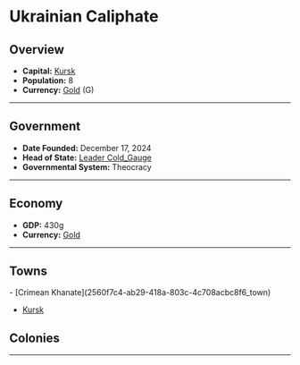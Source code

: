 <!--UNDEDITED FILE, remove this entire line if this file has been edited!-->
# <!--NAME-->Ukrainian Caliphate<!--NAME-->

## Overview

- **Capital:** <!--CAPITAL_LINK-->[Kursk](5cf147ab-05b8-4ac8-b541-020f03d671dd_town)<!--CAPITAL_LINK-->
- **Population:** <!--POPULATION-->8<!--POPULATION-->
- **Currency:** <!--CURRENCY_LINK-->[Gold](Gold_currency)<!--CURRENCY_LINK--> (<!--CURRENCY_ABV-->G<!--CURRENCY_ABV-->)

---

## Government

- **Date Founded:** <!--FOUNDED-->December 17, 2024<!--FOUNDED-->
- **Head of State:** <!--LEADER_TITLE_LINK-->[Leader Cold_Gauge](Cold_Gauge_user)<!--LEADER_TITLE_LINK-->
- **Governmental System:** <!--GOVERNMENT-->Theocracy<!--GOVERNMENT-->

---

## Economy

- **GDP:** <!--GDP-->430g<!--GDP-->
- **Currency:** <!--CURRENCY_LINK-->[Gold](Gold_currency)<!--CURRENCY_LINK-->

---

## Towns

<!--TOWNS-->- [Crimean Khanate](2560f7c4-ab29-418a-803c-4c708acbc8f6_town)
- [Kursk](5cf147ab-05b8-4ac8-b541-020f03d671dd_town)<!--TOWNS-->

## Colonies

<!--COLONIES--><!--COLONIES-->

---